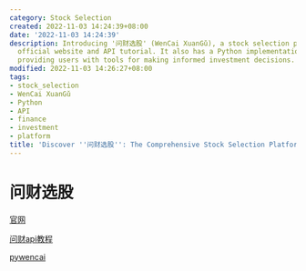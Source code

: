 ```yaml
---
category: Stock Selection
created: 2022-11-03 14:24:39+08:00
date: '2022-11-03 14:24:39'
description: Introducing '问财选股' (WenCai XuanGǔ), a stock selection platform with an
  official website and API tutorial. It also has a Python implementation called 'pywencai',
  providing users with tools for making informed investment decisions.
modified: 2022-11-03 14:26:27+08:00
tags:
- stock_selection
- WenCai XuanGǔ
- Python
- API
- finance
- investment
- platform
title: 'Discover ''问财选股'': The Comprehensive Stock Selection Platform and Python Implementation'
---
```


# 问财选股

[官网](http://www.iwencai.com/unifiedmobile/#/home/index)

[问财api教程](https://zhuanlan.zhihu.com/p/539403282?utm_id=0)

[pywencai](https://github.com/zsrl/pywencai)
